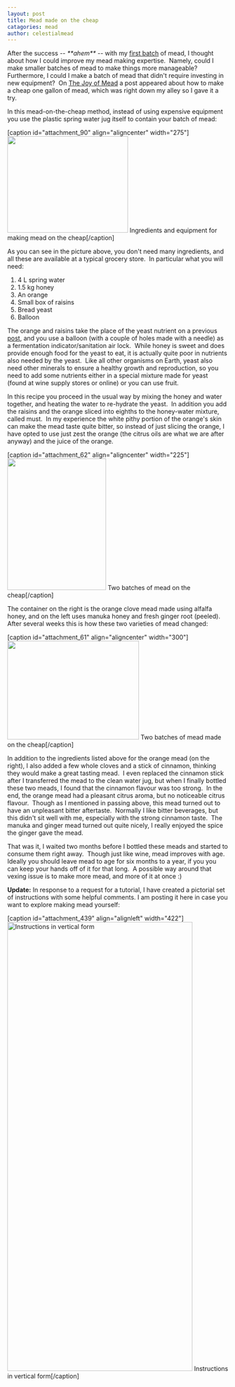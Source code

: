 ```yaml
---
layout: post
title: Mead made on the cheap
catagories: mead
author: celestialmead
---
```

<p>After the success -- <em>**ahem**</em> -- with my <a title="First batch" href="http://celestialmead.wordpress.com/2010/06/14/first-batch/">first batch</a> of mead, I thought about how I could improve my mead making expertise.  Namely, could I make smaller batches of mead to make things more manageable?  Furthermore, I could I make a batch of mead that didn't require investing in new equipment?  On <a href="http://www.stormthecastle.com/mead" target="_blank">The Joy of Mead</a> a post appeared about how to make a cheap one gallon of mead, which was right down my alley so I gave it a try.</p>
<p><!--more--></p>
<p>In this mead-on-the-cheap method, instead of using expensive equipment you use the plastic spring water jug itself to contain your batch of mead:</p>
<p>[caption id="attachment_90" align="aligncenter" width="275"]<a href="http://celestialmead.wordpress.com/2010/06/14/mead-made-on-the-cheap/mead_on_the_cheap/" rel="attachment wp-att-90"><img class="size-full wp-image-90 " title="Mead made on the cheap" src="{{ site.baseurl }}/assets/mead_on_the_cheap.jpg" alt="" width="275" height="220" /></a> Ingredients and equipment for making mead on the cheap[/caption]</p>
<p>As you can see in the picture above, you don't need many ingredients, and all these are available at a typical grocery store.  In particular what you will need:</p>
<ol>
<li>4 L spring water</li>
<li>1.5 kg honey</li>
<li>An orange</li>
<li>Small box of raisins</li>
<li>Bread yeast</li>
<li>Balloon</li>
</ol>
<p>The orange and raisins take the place of the yeast nutrient on a previous <a title="First batch" href="http://celestialmead.wordpress.com/2010/06/14/first-batch/">post</a>, and you use a balloon (with a couple of holes made with a needle) as a fermentation indicator/sanitation air lock.  While honey is sweet and does provide enough food for the yeast to eat, it is actually quite poor in nutrients also needed by the yeast.  Like all other organisms on Earth, yeast also need other minerals to ensure a healthy growth and reproduction, so you need to add some nutrients either in a special mixture made for yeast (found at wine supply stores or online) or you can use fruit.</p>
<p>In this recipe you proceed in the usual way by mixing the honey and water together, and heating the water to re-hydrate the yeast.  In addition you add the raisins and the orange sliced into eighths to the honey-water mixture, called must.  In my experience the white pithy portion of the orange's skin can make the mead taste quite bitter, so instead of just slicing the orange, I have opted to use just zest the orange (the citrus oils are what we are after anyway) and the juice of the orange.</p>
<p>[caption id="attachment_62" align="aligncenter" width="225"]<a href="http://celestialmead.wordpress.com/2010/06/14/mead-made-on-the-cheap/mead_siblings_after_three_hours_022809/" rel="attachment wp-att-62"><img class="size-medium wp-image-62" title="Mead on the cheap" src="{{ site.baseurl }}/assets/mead_siblings_after_three_hours_022809.jpg?w=225" alt="" width="225" height="300" /></a> Two batches of mead on the cheap[/caption]</p>
<p>The container on the right is the orange clove mead made using alfalfa honey, and on the left uses manuka honey and fresh ginger root (peeled).  After several weeks this is how these two varieties of mead changed:</p>
<p>[caption id="attachment_61" align="aligncenter" width="300"]<a href="http://celestialmead.wordpress.com/2010/06/14/mead-made-on-the-cheap/mead_siblings_032009/" rel="attachment wp-att-61"><img class="size-medium wp-image-61" title="Mead on the cheap" src="{{ site.baseurl }}/assets/mead_siblings_032009.jpg?w=300" alt="" width="300" height="225" /></a> Two batches of mead made on the cheap[/caption]</p>
<p>In addition to the ingredients listed above for the orange mead (on the right), I also added a few whole cloves and a stick of cinnamon, thinking they would make a great tasting mead.  I even replaced the cinnamon stick after I transferred the mead to the clean water jug, but when I finally bottled these two meads, I found that the cinnamon flavour was too strong.  In the end, the orange mead had a pleasant citrus aroma, but no noticeable citrus flavour.  Though as I mentioned in passing above, this mead turned out to have an unpleasant bitter aftertaste.  Normally I like bitter beverages, but this didn't sit well with me, especially with the strong cinnamon taste.  The manuka and ginger mead turned out quite nicely, I really enjoyed the spice the ginger gave the mead.</p>
<p>That was it, I waited two months before I bottled these meads and started to consume them right away.  Though just like wine, mead improves with age.  Ideally you should leave mead to age for six months to a year, if you you can keep your hands off of it for that long.  A possible way around that vexing issue is to make more mead, and more of it at once :)</p>
<p><strong>Update:</strong> In response to a request for a tutorial, I have created a pictorial set of instructions with some helpful comments. I am posting it here in case you want to explore making mead yourself:</p>
<p>[caption id="attachment_439" align="alignleft" width="422"]<img class="wp-image-439 size-large" src="{{ site.baseurl }}/assets/mead_on_the_cheap_vertical.jpg?w=422" alt="Instructions in vertical form" width="422" height="1024" /> Instructions in vertical form[/caption]</p>
